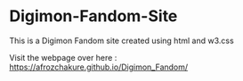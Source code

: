 # Digimon-Fandom-Site
This is a Digimon Fandom site created using html and w3.css

Visit the webpage over here : https://afrozchakure.github.io/Digimon_Fandom/

